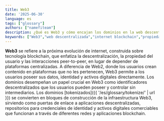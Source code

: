 ```yaml
---
title: Web3
date: '2025-06-30'
language: es
tags: ["glossary"]
authors: ["namefiteam"]
description: ¿Qué es Web3 y cómo encajan los dominios en la web descentralizada?
keywords: ["Web3","web descentralizada","internet blockchain","propiedad","peer-to-peer"]
---
```


**Web3** se refiere a la próxima evolución de internet, construida sobre tecnología blockchain, que enfatiza la descentralización, la propiedad del usuario y las interacciones peer-to-peer, en lugar de depender de plataformas centralizadas. A diferencia de Web2, donde los usuarios crean contenido en plataformas que no les pertenecen, Web3 permite a los usuarios poseer sus datos, identidad y activos digitales directamente. Los dominios desempeñan un papel crucial en Web3 como identificadores descentralizados que los usuarios pueden poseer y controlar sin intermediarios. Los dominios [tokenizados]({{ '/es/glossary/tokenize/' | url }}) se convierten en bloques de construcción de la infraestructura Web3, sirviendo como puertas de enlace a aplicaciones descentralizadas, repositorios para credenciales de identidad y activos digitales comerciables que funcionan a través de diferentes redes y aplicaciones blockchain.